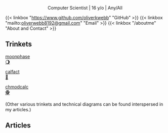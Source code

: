 <p style="text-align: center">
Computer Scientist | 16 y/o | Any/All
</p>

{{< linkbox "https://www.github.com/oliverkwebb" "GitHub" >}}
{{< linkbox "mailto:oliverwebb8192@gmail.com" "Email" >}}
{{< linkbox "/aboutme" "About and Contact" >}}

## Trinkets

<div class="trinkets">

[moonphase<br> 🌖](https://webb.is-a.dev/moonphase/)

[calfact<br> 📆](https://webb.is-a.dev/calfact/)

[chmodcalc<br> 🕵️](https://webb.is-a.dev/chmodcalc/)

</div>

(Other various trinkets and technical diagrams can be found interspersed in my articles.)

## Articles